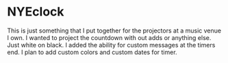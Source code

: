 # NYEclock
This is just something that I put together for the projectors at a music venue I own. I wanted to project the countdown with out adds or anything else. Just white on black. 
I added the ability for custom messages at the timers end. 
I plan to add custom colors and custom dates for timer. 
